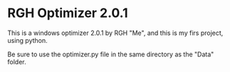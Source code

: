 # RGH Optimizer 2.0.1
This is a windows optimizer 2.0.1 by RGH "Me", and this is my firs project, using python.

Be sure to use the optimizer.py file in the same directory as the "Data" folder.
